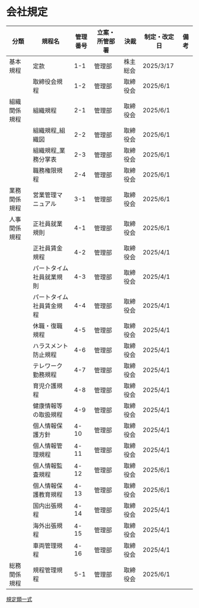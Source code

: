 # 会社規定
 | 分類     | 規程名          | 管理番号 | 立案・所管部署 | 決裁   | 制定・改定日    | 備考 |
| ------ | ------------ | ---- | ------- | ---- | --------- | -- |
| 基本規程   | 定款           | 1-1  | 管理部     | 株主総会 | 2025/3/17 |    |
|        | 取締役会規程       | 1-2  | 管理部     | 取締役会 | 2025/6/1  |    |
| 組織関係規程 | 組織規程         | 2-1  | 管理部     | 取締役会 | 2025/6/1  |    |
|        | 組織規程\_組織図    | 2-2  | 管理部     | 取締役会 | 2025/6/1  |    |
|        | 組織規程\_業務分掌表  | 2-3  | 管理部     | 取締役会 | 2025/6/1  |    |
|        | 職務権限規程       | 2-4  | 管理部     | 取締役会 | 2025/6/1  |    |
| 業務関係規程 | 営業管理マニュアル    | 3-1  | 管理部     | 取締役会 | 2025/6/1  |    |
| 人事関係規程 | 正社員就業規則      | 4-1  | 管理部     | 取締役会 | 2025/6/1  |    |
|        | 正社員賃金規程      | 4-2  | 管理部     | 取締役会 | 2025/4/1  |    |
|        | パートタイム社員就業規則 | 4-3  | 管理部     | 取締役会 | 2025/4/1  |    |
|        | パートタイム社員賃金規程 | 4-4  | 管理部     | 取締役会 | 2025/4/1  |    |
|        | 休職・復職規程      | 4-5  | 管理部     | 取締役会 | 2025/4/1  |    |
|        | ハラスメント防止規程   | 4-6  | 管理部     | 取締役会 | 2025/4/1  |    |
|        | テレワーク勤務規程    | 4-7  | 管理部     | 取締役会 | 2025/4/1  |    |
|        | 育児介護規程       | 4-8  | 管理部     | 取締役会 | 2025/4/1  |    |
|        | 健康情報等の取扱規程   | 4-9  | 管理部     | 取締役会 | 2025/4/1  |    |
|        | 個人情報保護方針     | 4-10 | 管理部     | 取締役会 | 2025/4/1  |    |
|        | 個人情報管理規程     | 4-11 | 管理部     | 取締役会 | 2025/4/1  |    |
|        | 個人情報監査規程     | 4-12 | 管理部     | 取締役会 | 2025/6/1  |    |
|        | 個人情報保護教育規程   | 4-13 | 管理部     | 取締役会 | 2025/6/1  |    |
|        | 国内出張規程       | 4-14 | 管理部     | 取締役会 | 2025/4/1  |    |
|        | 海外出張規程       | 4-15 | 管理部     | 取締役会 | 2025/4/1  |    |
|        | 車両管理規程       | 4-16 | 管理部     | 取締役会 | 2025/4/1  |    |
| 総務関係規程 | 規程管理規程       | 5-1  | 管理部     | 取締役会 | 2025/6/1  |    |

[規定類一式](https://drive.google.com/drive/u/0/folders/16ZvSyaeVVunULwQlGxi_EannFfeQqYiO)
